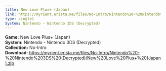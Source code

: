 ```yaml
---
title: New Love Plus+ (Japan)
link: https://myrient.erista.me/files/No-Intro/Nintendo%20-%20Nintendo%203DS%20(Decrypted)/New%20Love%20Plus+%20(Japan).zip
type: single1
System: Nintendo - Nintendo 3DS (Decrypted)
---
```

<b>Game:</b> New Love Plus+ (Japan)<br>
<b>System:</b> Nintendo - Nintendo 3DS (Decrypted)<br>
<b>Collection:</b> No-Intro<br>
<b>Download:</b> https://myrient.erista.me/files/No-Intro/Nintendo%20-%20Nintendo%203DS%20(Decrypted)/New%20Love%20Plus+%20(Japan).zip